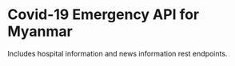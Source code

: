 # Covid-19 Emergency API for Myanmar
Includes hospital information and news information rest endpoints.

